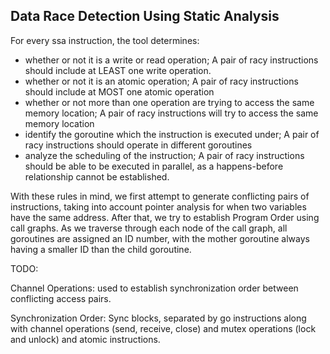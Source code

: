 ## Data Race Detection Using Static Analysis

For every ssa instruction, the tool determines:
- whether or not it is a write or read operation; A pair of racy instructions should include at LEAST one write operation. 
- whether or not it is an atomic operation; A pair of racy instructions should include at MOST one atomic operation
- whether or not more than one operation are trying to access the same memory location; A pair of racy instructions will try to access the same memory location
- identify the goroutine which the instruction is executed under; A pair of racy instructions should operate in different goroutines
- analyze the scheduling of the instruction; A pair of racy instructions should be able to be executed in parallel, as a happens-before relationship cannot be established. 

With these rules in mind, we first attempt to generate conflicting pairs of instructions, taking into account pointer analysis for when two variables have the same address. After that, we try to establish Program Order using call graphs. As we traverse through each node of the call graph, all goroutines are assigned an ID number, with the mother goroutine always having a smaller ID than the child goroutine. 

TODO:

Channel Operations: used to establish synchronization order between conflicting access pairs. 

Synchronization Order: Sync blocks, separated by go instructions along with channel operations (send, receive, close) and mutex operations (lock and unlock) and atomic instructions. 

